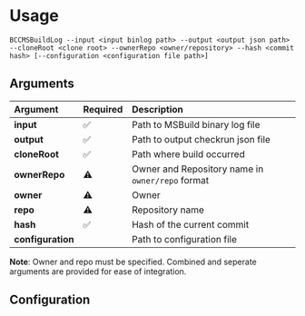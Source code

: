 # Usage

`BCCMSBuildLog --input <input binlog path> --output <output json path> --cloneRoot <clone root> --ownerRepo <owner/repository> --hash <commit hash> [--configuration <configuration file path>]`

## Arguments

| Argument | Required | Description |
| :--- | --- | :--- |
| **input** | :white_check_mark: | Path to MSBuild binary log file |
| **output** | :white_check_mark: | Path to output checkrun json file |
| **cloneRoot** | :white_check_mark: | Path where build occurred |
| **ownerRepo** | :warning: | Owner and Repository name in `owner/repo` format |
| **owner** | :warning: | Owner |
| **repo** | :warning: | Repository name |
| **hash** | :white_check_mark: | Hash of the current commit |
| **configuration** | | Path to configuration file |

**Note**: Owner and repo must be specified. Combined and seperate arguments are provided for ease of integration.

## Configuration